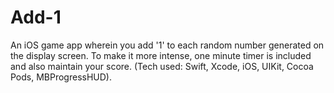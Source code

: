 # Add-1

An iOS game app wherein you add '1' to each random number generated on the display screen.
To make it more intense, one minute timer is included and also maintain your score.
(Tech used: Swift, Xcode, iOS, UIKit, Cocoa Pods, MBProgressHUD).

